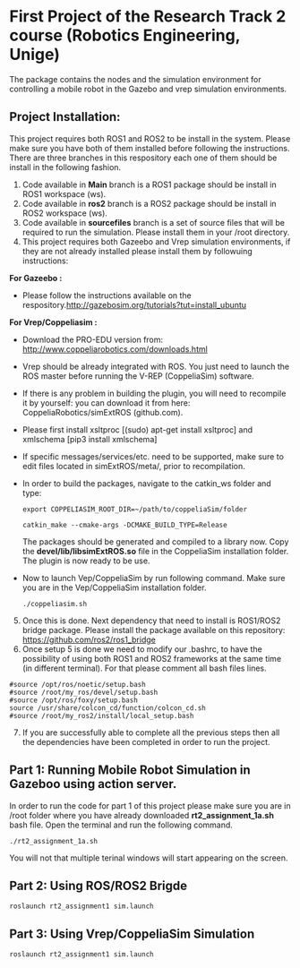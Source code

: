 # First Project of the Research Track 2 course (Robotics Engineering, Unige)

The package contains the nodes and the simulation environment for controlling a mobile robot in the Gazebo and vrep simulation environments.

## Project Installation:

This project requires both ROS1 and ROS2 to be install in the system. Please make sure you have both of them installed before following the instructions. There are three branches in this respository each one of them should be install in the following fashion.

1. Code available in **Main** branch is a ROS1 package should be install in ROS1 workspace (ws). 
2. Code available in **ros2** branch is a ROS2 package should be install in ROS2 workspace (ws).
3. Code available in **sourcefiles** branch is a set of source files that will be required to run the simulation. Please install them in your /root directory. 
4. This project requires both Gazeebo and Vrep simulation environments, if they are not already installed please install them by followuing instructions: 


  **For Gazeebo :** 
  
  * Please follow the instructions available on the respository.http://gazebosim.org/tutorials?tut=install_ubuntu
  
  **For Vrep/Coppeliasim :**
  
  * Download the PRO-EDU version from: http://www.coppeliarobotics.com/downloads.html
  * Vrep should be already integrated with ROS. You just need to launch the ROS master before running the V-REP (CoppeliaSim) software.
  * If there is any problem in building the plugin, you will need to recompile it by yourself: you can download it from here: CoppeliaRobotics/simExtROS (github.com).
  * Please first install xsltproc [(sudo) apt-get install xsltproc] and xmlschema [pip3 install xmlschema]
  * If specific messages/services/etc. need to be supported, make sure to edit files located in simExtROS/meta/, prior to recompilation.
  * In order to build the packages, navigate to the catkin_ws folder and type:
    ```
    export COPPELIASIM_ROOT_DIR=~/path/to/coppeliaSim/folder
    ```
    
    ```
    catkin_make --cmake-args -DCMAKE_BUILD_TYPE=Release
    ```
    The packages should be generated and compiled to a library now. Copy the **devel/lib/libsimExtROS.so** file in the CoppeliaSim installation folder. The plugin is now ready     to be use.
  *  Now to launch Vep/CoppeliaSim by run following command. Make sure you are in the Vep/CoppeliaSim installation folder.

     ```
     ./coppeliasim.sh 
     
     ```
 5. Once this is done. Next dependency that need to install is ROS1/ROS2 bridge package. Please install the package available on this repository: https://github.com/ros2/ros1_bridge 
 6. Once setup 5 is done we need to modify our .bashrc, to have the possibility of using both ROS1 and ROS2 frameworks at the same time (in different
terminal). For that please comment all bash files lines. 

 ```
 #source /opt/ros/noetic/setup.bash
 #source /root/my_ros/devel/setup.bash
 #source /opt/ros/foxy/setup.bash
 source /usr/share/colcon_cd/function/colcon_cd.sh
 #source /root/my_ros2/install/local_setup.bash
 
 ```
 7. If you are successfully able to complete all the previous steps then all the dependencies have been completed in order to run the project. 

## Part 1: Running Mobile Robot Simulation in Gazeboo using action server.

In order to run the code for part 1 of this project please make sure you are in /root folder where you have already downloaded **rt2_assignment_1a.sh** bash file. Open the terminal and run the following command.

```
./rt2_assignment_1a.sh

```
You will not that multiple terinal windows will start appearing on the screen. 

## Part 2: Using ROS/ROS2 Brigde

```
roslaunch rt2_assignment1 sim.launch
```

## Part 3: Using Vrep/CoppeliaSim Simulation

```
roslaunch rt2_assignment1 sim.launch
```



